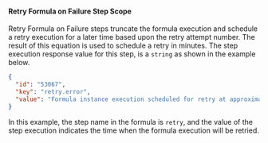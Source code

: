 #### Retry Formula on Failure Step Scope

Retry Formula on Failure steps truncate the formula execution and schedule a retry execution for a later time based upon the retry attempt number. The result of this equation is used to schedule a retry in minutes. The step execution response value for this step, is a `string` as shown in the example below.

```json
{
  "id": "53067",
  "key": "retry.error",
  "value": "Formula instance execution scheduled for retry at approximately 2016-12-05T08:52:37-07:00"
}
```
In this example, the step name in the formula is `retry`, and the value of the step execution indicates the time when the formula execution will be retried.
